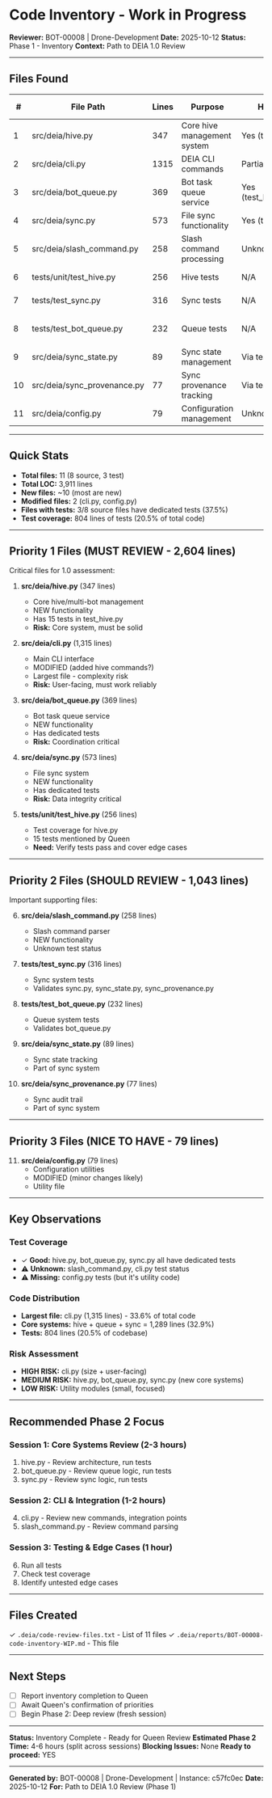 # Code Inventory - Work in Progress

**Reviewer:** BOT-00008 | Drone-Development
**Date:** 2025-10-12
**Status:** Phase 1 - Inventory
**Context:** Path to DEIA 1.0 Review

---

## Files Found

| # | File Path | Lines | Purpose | Has Tests? | Priority | Quick Assessment |
|---|-----------|-------|---------|------------|----------|------------------|
| 1 | src/deia/hive.py | 347 | Core hive management system | Yes (test_hive.py) | **P1** | NEW - Core functionality |
| 2 | src/deia/cli.py | 1315 | DEIA CLI commands | Partial | **P1** | MODIFIED - Largest file |
| 3 | src/deia/bot_queue.py | 369 | Bot task queue service | Yes (test_bot_queue.py) | **P1** | NEW - Queue management |
| 4 | src/deia/sync.py | 573 | File sync functionality | Yes (test_sync.py) | **P1** | NEW - Sync system |
| 5 | src/deia/slash_command.py | 258 | Slash command processing | Unknown | **P2** | NEW - Command parser |
| 6 | tests/unit/test_hive.py | 256 | Hive tests | N/A | **P1** | NEW - 15 tests for hive |
| 7 | tests/test_sync.py | 316 | Sync tests | N/A | **P2** | NEW - Sync validation |
| 8 | tests/test_bot_queue.py | 232 | Queue tests | N/A | **P2** | NEW - Queue validation |
| 9 | src/deia/sync_state.py | 89 | Sync state management | Via test_sync.py | **P2** | NEW - State tracking |
| 10 | src/deia/sync_provenance.py | 77 | Sync provenance tracking | Via test_sync.py | **P2** | NEW - Audit trail |
| 11 | src/deia/config.py | 79 | Configuration management | Unknown | **P3** | MODIFIED - Config utils |

---

## Quick Stats

- **Total files:** 11 (8 source, 3 test)
- **Total LOC:** 3,911 lines
- **New files:** ~10 (most are new)
- **Modified files:** 2 (cli.py, config.py)
- **Files with tests:** 3/8 source files have dedicated tests (37.5%)
- **Test coverage:** 804 lines of tests (20.5% of total code)

---

## Priority 1 Files (MUST REVIEW - 2,604 lines)

Critical files for 1.0 assessment:

1. **src/deia/hive.py** (347 lines)
   - Core hive/multi-bot management
   - NEW functionality
   - Has 15 tests in test_hive.py
   - **Risk:** Core system, must be solid

2. **src/deia/cli.py** (1,315 lines)
   - Main CLI interface
   - MODIFIED (added hive commands?)
   - Largest file - complexity risk
   - **Risk:** User-facing, must work reliably

3. **src/deia/bot_queue.py** (369 lines)
   - Bot task queue service
   - NEW functionality
   - Has dedicated tests
   - **Risk:** Coordination critical

4. **src/deia/sync.py** (573 lines)
   - File sync system
   - NEW functionality
   - Has dedicated tests
   - **Risk:** Data integrity critical

5. **tests/unit/test_hive.py** (256 lines)
   - Test coverage for hive.py
   - 15 tests mentioned by Queen
   - **Need:** Verify tests pass and cover edge cases

---

## Priority 2 Files (SHOULD REVIEW - 1,043 lines)

Important supporting files:

6. **src/deia/slash_command.py** (258 lines)
   - Slash command parser
   - NEW functionality
   - Unknown test status

7. **tests/test_sync.py** (316 lines)
   - Sync system tests
   - Validates sync.py, sync_state.py, sync_provenance.py

8. **tests/test_bot_queue.py** (232 lines)
   - Queue system tests
   - Validates bot_queue.py

9. **src/deia/sync_state.py** (89 lines)
   - Sync state tracking
   - Part of sync system

10. **src/deia/sync_provenance.py** (77 lines)
    - Sync audit trail
    - Part of sync system

---

## Priority 3 Files (NICE TO HAVE - 79 lines)

11. **src/deia/config.py** (79 lines)
    - Configuration utilities
    - MODIFIED (minor changes likely)
    - Utility file

---

## Key Observations

### Test Coverage
- ✓ **Good:** hive.py, bot_queue.py, sync.py all have dedicated tests
- ⚠️ **Unknown:** slash_command.py, cli.py test status
- ⚠️ **Missing:** config.py tests (but it's utility code)

### Code Distribution
- **Largest file:** cli.py (1,315 lines) - 33.6% of total code
- **Core systems:** hive + queue + sync = 1,289 lines (32.9%)
- **Tests:** 804 lines (20.5% of codebase)

### Risk Assessment
- **HIGH RISK:** cli.py (size + user-facing)
- **MEDIUM RISK:** hive.py, bot_queue.py, sync.py (new core systems)
- **LOW RISK:** Utility modules (small, focused)

---

## Recommended Phase 2 Focus

### Session 1: Core Systems Review (2-3 hours)
1. hive.py - Review architecture, run tests
2. bot_queue.py - Review queue logic, run tests
3. sync.py - Review sync logic, run tests

### Session 2: CLI & Integration (1-2 hours)
4. cli.py - Review new commands, integration points
5. slash_command.py - Review command parsing

### Session 3: Testing & Edge Cases (1 hour)
6. Run all tests
7. Check test coverage
8. Identify untested edge cases

---

## Files Created
✓ `.deia/code-review-files.txt` - List of 11 files
✓ `.deia/reports/BOT-00008-code-inventory-WIP.md` - This file

---

## Next Steps

- [ ] Report inventory completion to Queen
- [ ] Await Queen's confirmation of priorities
- [ ] Begin Phase 2: Deep review (fresh session)

---

**Status:** Inventory Complete - Ready for Queen Review
**Estimated Phase 2 Time:** 4-6 hours (split across sessions)
**Blocking Issues:** None
**Ready to proceed:** YES

---

**Generated by:** BOT-00008 | Drone-Development | Instance: c57fc0ec
**Date:** 2025-10-12
**For:** Path to DEIA 1.0 Review (Phase 1)
